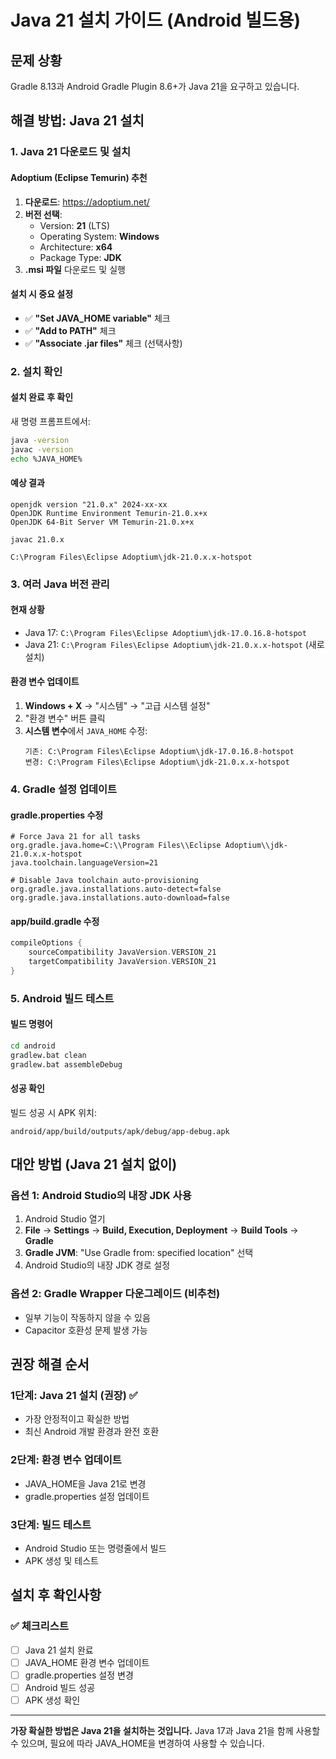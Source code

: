 # Java 21 설치 가이드 (Android 빌드용)

## 문제 상황
Gradle 8.13과 Android Gradle Plugin 8.6+가 Java 21을 요구하고 있습니다.

## 해결 방법: Java 21 설치

### 1. Java 21 다운로드 및 설치

#### Adoptium (Eclipse Temurin) 추천
1. **다운로드**: https://adoptium.net/
2. **버전 선택**: 
   - Version: **21** (LTS)
   - Operating System: **Windows**  
   - Architecture: **x64**
   - Package Type: **JDK**
3. **.msi 파일** 다운로드 및 실행

#### 설치 시 중요 설정
- ✅ **"Set JAVA_HOME variable"** 체크
- ✅ **"Add to PATH"** 체크
- ✅ **"Associate .jar files"** 체크 (선택사항)

### 2. 설치 확인

#### 설치 완료 후 확인
새 명령 프롬프트에서:
```bash
java -version
javac -version
echo %JAVA_HOME%
```

#### 예상 결과
```
openjdk version "21.0.x" 2024-xx-xx
OpenJDK Runtime Environment Temurin-21.0.x+x
OpenJDK 64-Bit Server VM Temurin-21.0.x+x

javac 21.0.x

C:\Program Files\Eclipse Adoptium\jdk-21.0.x.x-hotspot
```

### 3. 여러 Java 버전 관리

#### 현재 상황
- Java 17: `C:\Program Files\Eclipse Adoptium\jdk-17.0.16.8-hotspot`
- Java 21: `C:\Program Files\Eclipse Adoptium\jdk-21.0.x.x-hotspot` (새로 설치)

#### 환경 변수 업데이트
1. **Windows + X** → "시스템" → "고급 시스템 설정"
2. "환경 변수" 버튼 클릭
3. **시스템 변수**에서 `JAVA_HOME` 수정:
   ```
   기존: C:\Program Files\Eclipse Adoptium\jdk-17.0.16.8-hotspot
   변경: C:\Program Files\Eclipse Adoptium\jdk-21.0.x.x-hotspot
   ```

### 4. Gradle 설정 업데이트

#### gradle.properties 수정
```properties
# Force Java 21 for all tasks
org.gradle.java.home=C:\\Program Files\\Eclipse Adoptium\\jdk-21.0.x.x-hotspot
java.toolchain.languageVersion=21

# Disable Java toolchain auto-provisioning
org.gradle.java.installations.auto-detect=false
org.gradle.java.installations.auto-download=false
```

#### app/build.gradle 수정
```gradle
compileOptions {
    sourceCompatibility JavaVersion.VERSION_21
    targetCompatibility JavaVersion.VERSION_21
}
```

### 5. Android 빌드 테스트

#### 빌드 명령어
```bash
cd android
gradlew.bat clean
gradlew.bat assembleDebug
```

#### 성공 확인
빌드 성공 시 APK 위치:
```
android/app/build/outputs/apk/debug/app-debug.apk
```

## 대안 방법 (Java 21 설치 없이)

### 옵션 1: Android Studio의 내장 JDK 사용
1. Android Studio 열기
2. **File** → **Settings** → **Build, Execution, Deployment** → **Build Tools** → **Gradle**
3. **Gradle JVM**: "Use Gradle from: specified location" 선택
4. Android Studio의 내장 JDK 경로 설정

### 옵션 2: Gradle Wrapper 다운그레이드 (비추천)
- 일부 기능이 작동하지 않을 수 있음
- Capacitor 호환성 문제 발생 가능

## 권장 해결 순서

### 1단계: Java 21 설치 (권장) ✅
- 가장 안정적이고 확실한 방법
- 최신 Android 개발 환경과 완전 호환

### 2단계: 환경 변수 업데이트
- JAVA_HOME을 Java 21로 변경
- gradle.properties 설정 업데이트

### 3단계: 빌드 테스트
- Android Studio 또는 명령줄에서 빌드
- APK 생성 및 테스트

## 설치 후 확인사항

### ✅ 체크리스트
- [ ] Java 21 설치 완료
- [ ] JAVA_HOME 환경 변수 업데이트
- [ ] gradle.properties 설정 변경
- [ ] Android 빌드 성공
- [ ] APK 생성 확인

---

**가장 확실한 방법은 Java 21을 설치하는 것입니다.**
Java 17과 Java 21을 함께 사용할 수 있으며, 필요에 따라 JAVA_HOME을 변경하여 사용할 수 있습니다.